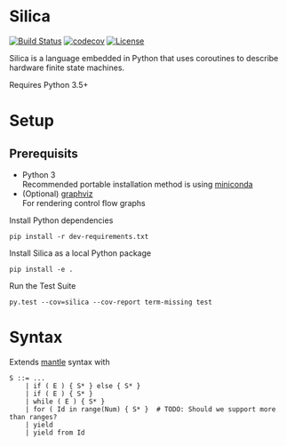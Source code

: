 # Silica
[![Build Status](https://travis-ci.com/leonardt/silica.svg?token=BftLM4kSr1QfgPspi6aF&branch=master)](https://travis-ci.com/leonardt/silica)
[![codecov](https://codecov.io/gh/leonardt/silica/branch/master/graph/badge.svg)](https://codecov.io/gh/leonardt/silica)
[![License](https://img.shields.io/badge/License-BSD%202--Clause-orange.svg)](https://opensource.org/licenses/BSD-2-Clause)

Silica is a language embedded in Python that uses coroutines to describe
hardware finite state machines.

Requires Python 3.5+
# Setup
## Prerequisits
* Python 3  
  Recommended portable installation method is using [miniconda](https://conda.io/miniconda.html)
* (Optional) [graphviz](http://www.graphviz.org/)  
  For rendering control flow graphs

Install Python dependencies
```shell
pip install -r dev-requirements.txt
```
Install Silica as a local Python package
```shell
pip install -e .
```

Run the Test Suite
```shell
py.test --cov=silica --cov-report term-missing test
```

# Syntax
Extends [mantle](https://github.com/phanrahan/mantle) syntax with
```
S ::= ...
    | if ( E ) { S* } else { S* }
    | if ( E ) { S* }
    | while ( E ) { S* }
    | for ( Id in range(Num) { S* }  # TODO: Should we support more than ranges?
    | yield
    | yield from Id
```

